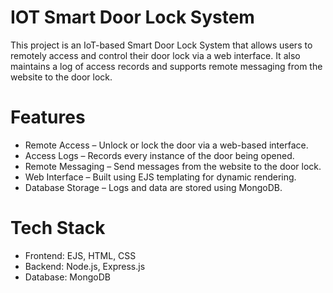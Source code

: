 # IOT Smart Door Lock System

This project is an IoT-based Smart Door Lock System that allows users to remotely access and control their door lock via a web interface. It also maintains a log of access records and supports remote messaging from the website to the door lock.

# Features

- Remote Access – Unlock or lock the door via a web-based interface.
- Access Logs – Records every instance of the door being opened.
- Remote Messaging – Send messages from the website to the door lock.
- Web Interface – Built using EJS templating for dynamic rendering.
- Database Storage – Logs and data are stored using MongoDB.

# Tech Stack
 - Frontend: EJS, HTML, CSS
 - Backend: Node.js, Express.js
 - Database: MongoDB